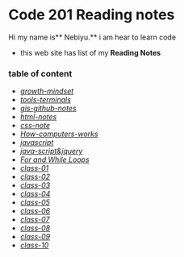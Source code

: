 # Code 201 Reading notes
Hi my name is** Nebiyu.** i am hear to learn code 

- this web site has list of my **Reading Notes** 

### table of content

- [*growth-mindset*](growth-mindset.md)
- [*tools-terminals*](tools-terminal.md)
- [*gis-github-notes*](git-github-notes.md) 
- [*html-notes*](html-notes.md)
- [*css-note*](csss-note.md)
- [*How-computers-works*](how-computer-works.md)
- [*javascript*](javascript.md)
- [*java-script&jquery*](java-script&jquery.md)
- [*For and While Loops*](loops-notes.md)
- [*class-01*](class-01.md)
- [*class-02*](class-02.md)
- [*class-03*](class-03.md)
- [*class-04*](class-04.md)
- [*class-05*](class-05.md)
- [*class-06*](class-06.md)
- [*class-07*](class-07.md)
- [*class-08*](class-08.md)
- [*class-09*](class-09.md)
- [*class-10*](class-10.md)

